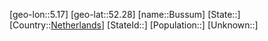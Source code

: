 ﻿---
location: [52.28,5.17]
type: City
tags:
- geo/City


SpocWebEntityId: 29425
isDeleted: false
confidential: public

---
[geo-lon::5.17]
[geo-lat::52.28]
[name::Bussum]
[State::]
[Country::[Netherlands](geo/Continent/Europe/Netherlands.md)]
[StateId::]
[Population::]
[Unknown::]

